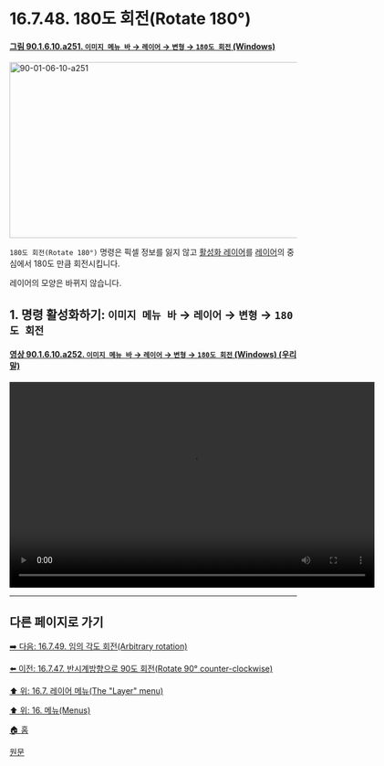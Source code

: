 # 16.7.48. 180도 회전(Rotate 180°)

<a id="90-01-06-10-a251"></a>

#### [그림 90.1.6.10.a251. `이미지 메뉴 바` → `레이어` → `변형` → `180도 회전` (Windows)](./90-01-06-10-transform.md#90-01-06-10-a251)
<img width="642" height="308" alt="90-01-06-10-a251" src="https://github.com/user-attachments/assets/6f8fe2c4-19e7-403e-9894-78c844197e32" />

`180도 회전(Rotate 180°)` 명령은 픽셀 정보를 잃지 않고 [활성화 레이어](./19-glossaryx-active_layer.md)를 [레이어](./19-glossaryx-layer.md)의 중심에서 180도 만큼 회전시킵니다.

레이어의 모양은 바뀌지 않습니다.

<a id="16-07-48-s1"></a>

## 1. 명령 활성화하기: `이미지 메뉴 바` → `레이어` → `변형` → `180도 회전`

<a id="90-01-06-10-a252"></a>

#### [영상 90.1.6.10.a252. `이미지 메뉴 바` → `레이어` → `변형` → `180도 회전` (Windows) (우리말)](./90-01-06-10-transform.md#90-01-06-10-a252)
<video controls="controls" width="640" height="360" src="https://github.com/user-attachments/assets/df37d498-ea91-4ef3-93d3-c07f7cb08f88"></video>

***

## 다른 페이지로 가기

[➡️ 다음: 16.7.49. 임의 각도 회전(Arbitrary rotation)](./16-07-49-arbitrary-rotation.md)

[⬅️ 이전: 16.7.47. 반시계방향으로 90도 회전(Rotate 90° counter-clockwise)](./16-07-47-rotate-90-counter-clockwise.md)

[⬆️ 위: 16.7. 레이어 메뉴(The "Layer" menu)](./16-07-00-the-layer-menu.md)

[⬆️ 위: 16. 메뉴(Menus)](./16-00-menus.md)

[🏠 홈](./00-home.md)

[원문](https://docs.gimp.org/2.10/ko/gimp-layer-rotate-180.html)